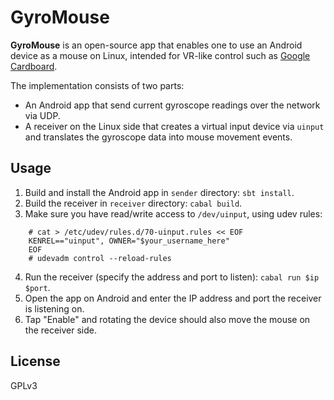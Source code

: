 # GyroMouse

**GyroMouse** is an open-source app that enables one to use an Android device as a mouse on Linux, intended for VR-like control such as [Google Cardboard](https://cardboard.withgoogle.com/).

The implementation consists of two parts:

* An Android app that send current gyroscope readings over the network via UDP.
* A receiver on the Linux side that creates a virtual input device via `uinput` and translates the gyroscope data into mouse movement events.

## Usage

1. Build and install the Android app in `sender` directory: `sbt install`.
2. Build the receiver in `receiver` directory: `cabal build`.
3. Make sure you have read/write access to `/dev/uinput`, using udev rules:
```
    # cat > /etc/udev/rules.d/70-uinput.rules << EOF
    KENREL=="uinput", OWNER="$your_username_here"
    EOF
    # udevadm control --reload-rules
```
4. Run the receiver (specify the address and port to listen): `cabal run $ip $port`.
5. Open the app on Android and enter the IP address and port the receiver is listening on.
6. Tap "Enable" and rotating the device should also move the mouse on the receiver side.

## License

GPLv3
